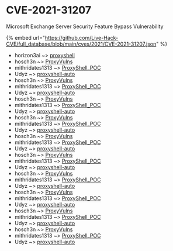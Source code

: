 # CVE-2021-31207

Microsoft Exchange Server Security Feature Bypass Vulnerability

{% embed url="https://github.com/Live-Hack-CVE/full_database/blob/main/cves/2021/CVE-2021-31207.json" %}


* horizon3ai ~> [proxyshell](https://www.alice-snow.ru/2021/database/cve-2021-31207/proxyshell-horizon3ai)
* hosch3n ~> [ProxyVulns](https://www.alice-snow.ru/2021/database/cve-2021-31207/proxyvulns-hosch3n)
* mithridates1313 ~> [ProxyShell_POC](https://www.alice-snow.ru/2021/database/cve-2021-31207/proxyshell_poc-mithridates1313)
* Udyz ~> [proxyshell-auto](https://www.alice-snow.ru/2021/database/cve-2021-31207/proxyshell-auto-udyz)
* hosch3n ~> [ProxyVulns](https://www.alice-snow.ru/2021/database/cve-2021-31207/proxyvulns-hosch3n)
* mithridates1313 ~> [ProxyShell_POC](https://www.alice-snow.ru/2021/database/cve-2021-31207/proxyshell_poc-mithridates1313)
* Udyz ~> [proxyshell-auto](https://www.alice-snow.ru/2021/database/cve-2021-31207/proxyshell-auto-udyz)
* hosch3n ~> [ProxyVulns](https://www.alice-snow.ru/2021/database/cve-2021-31207/proxyvulns-hosch3n)
* mithridates1313 ~> [ProxyShell_POC](https://www.alice-snow.ru/2021/database/cve-2021-31207/proxyshell_poc-mithridates1313)
* Udyz ~> [proxyshell-auto](https://www.alice-snow.ru/2021/database/cve-2021-31207/proxyshell-auto-udyz)
* hosch3n ~> [ProxyVulns](https://www.alice-snow.ru/2021/database/cve-2021-31207/proxyvulns-hosch3n)
* mithridates1313 ~> [ProxyShell_POC](https://www.alice-snow.ru/2021/database/cve-2021-31207/proxyshell_poc-mithridates1313)
* Udyz ~> [proxyshell-auto](https://www.alice-snow.ru/2021/database/cve-2021-31207/proxyshell-auto-udyz)
* hosch3n ~> [ProxyVulns](https://www.alice-snow.ru/2021/database/cve-2021-31207/proxyvulns-hosch3n)
* mithridates1313 ~> [ProxyShell_POC](https://www.alice-snow.ru/2021/database/cve-2021-31207/proxyshell_poc-mithridates1313)
* Udyz ~> [proxyshell-auto](https://www.alice-snow.ru/2021/database/cve-2021-31207/proxyshell-auto-udyz)
* hosch3n ~> [ProxyVulns](https://www.alice-snow.ru/2021/database/cve-2021-31207/proxyvulns-hosch3n)
* mithridates1313 ~> [ProxyShell_POC](https://www.alice-snow.ru/2021/database/cve-2021-31207/proxyshell_poc-mithridates1313)
* Udyz ~> [proxyshell-auto](https://www.alice-snow.ru/2021/database/cve-2021-31207/proxyshell-auto-udyz)
* hosch3n ~> [ProxyVulns](https://www.alice-snow.ru/2021/database/cve-2021-31207/proxyvulns-hosch3n)
* mithridates1313 ~> [ProxyShell_POC](https://www.alice-snow.ru/2021/database/cve-2021-31207/proxyshell_poc-mithridates1313)
* Udyz ~> [proxyshell-auto](https://www.alice-snow.ru/2021/database/cve-2021-31207/proxyshell-auto-udyz)
* hosch3n ~> [ProxyVulns](https://www.alice-snow.ru/2021/database/cve-2021-31207/proxyvulns-hosch3n)
* mithridates1313 ~> [ProxyShell_POC](https://www.alice-snow.ru/2021/database/cve-2021-31207/proxyshell_poc-mithridates1313)
* Udyz ~> [proxyshell-auto](https://www.alice-snow.ru/2021/database/cve-2021-31207/proxyshell-auto-udyz)
* hosch3n ~> [ProxyVulns](https://www.alice-snow.ru/2021/database/cve-2021-31207/proxyvulns-hosch3n)
* mithridates1313 ~> [ProxyShell_POC](https://www.alice-snow.ru/2021/database/cve-2021-31207/proxyshell_poc-mithridates1313)
* Udyz ~> [proxyshell-auto](https://www.alice-snow.ru/2021/database/cve-2021-31207/proxyshell-auto-udyz)
* hosch3n ~> [ProxyVulns](https://www.alice-snow.ru/2021/database/cve-2021-31207/proxyvulns-hosch3n)
* mithridates1313 ~> [ProxyShell_POC](https://www.alice-snow.ru/2021/database/cve-2021-31207/proxyshell_poc-mithridates1313)
* Udyz ~> [proxyshell-auto](https://www.alice-snow.ru/2021/database/cve-2021-31207/proxyshell-auto-udyz)